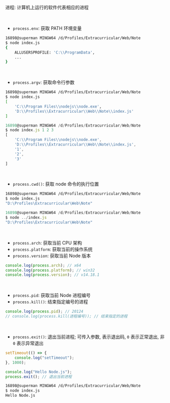 <br>

进程: 计算机上运行的软件代表相应的进程

<br>

-   `process.env`: 获取 PATH 环境变量

```bash
16898@superman MINGW64 /d/Profiles/Extracurricular/Web/Note
$ node index.js
{
	ALLUSERSPROFILE: 'C:\\ProgramData',
	...
}
```

<br>

-   `process.argv`: 获取命令行参数

```bash
16898@superman MINGW64 /d/Profiles/Extracurricular/Web/Note
$ node index.js
[
	'C:\\Program Files\\nodejs\\node.exe',
	'D:\\Profiles\\Extracurricular\\Web\\Note\\index.js'
]
```

```js
16898@superman MINGW64 /d/Profiles/Extracurricular/Web/Note
$ node index.js 1 2 3
[
	'C:\\Program Files\\nodejs\\node.exe',
	'D:\\Profiles\\Extracurricular\\Web\\Note\\index.js',
	'1',
	'2',
	'3'
]
```

<br>

-   `process.cwd()`: 获取 node 命令的执行位置

```bash
16898@superman MINGW64 /d/Profiles/Extracurricular/Web/Note
$ node index.js
"D:\Profiles\Extracurricular\Web\Note"
```

```js
16898@superman MINGW64 /d/Profiles/Extracurricular/Web/Note
$ node ../index.js
"D:\Profiles\Extracurricular\Web\Note"
```

<br>

-   `process.arch`: 获取当前 CPU 架构
-   `process.platform`: 获取当前的操作系统
-   `process.version`: 获取当前 Node 版本

```js
console.log(process.arch); // x64
console.log(process.platform); // win32
console.log(process.version); // v14.18.1
```

<br>

-   `process.pid`: 获取当前 Node 进程编号
-   `process.kill()`: 结束指定编号的进程

```js
console.log(process.pid); // 20124
// console.log(process.kill(进程编号)); // 结束指定的进程
```

<br>

-   `process.exit()`: 退出当前进程; 可传入参数, 表示退出码, `0` 表示正常退出, 非 `0` 表示异常退出

```js
setTimeout(() => {
    console.log("setTimeout");
}, 1000);

console.log("Hello Node.js");
process.exit(); // 退出当前进程
```

```bash
16898@superman MINGW64 /d/Profiles/Extracurricular/Web/Note
$ node index.js
Hello Node.js
```

<br>
